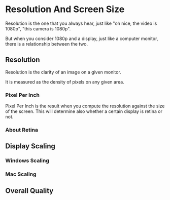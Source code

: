 # Resolution And Screen Size
Resolution is the one that you always
hear, just like "oh nice, the video is 1080p",
"this camera is 1080p".

But when you consider 1080p and a display,
just like a computer monitor,
there is a relationship between the
two.

## Resolution
Resolution is the clarity of an image
on a given monitor.

It is measured as the density of pixels
on any given area. 
### Pixel Per Inch
Pixel Per Inch is the result when you
compute the resolution against
the size of the screen. This will 
determine also whether a certain display
is retina or not.

### About Retina

## Display Scaling

### Windows Scaling

### Mac Scaling

## Overall Quality
